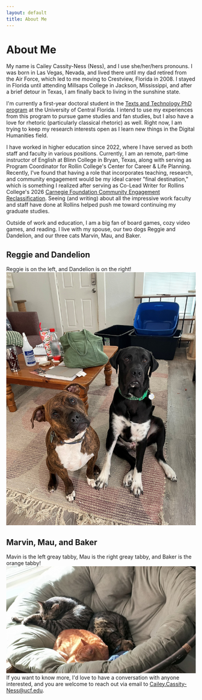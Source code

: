 ```yaml
---
layout: default
title: About Me
---
```


# About Me
My name is Cailey Cassity-Ness (Ness), and I use she/her/hers pronouns. I was born in Las Vegas, Nevada, and lived there until my dad retired from the Air Force, which led to me moving to Crestview, Florida in 2008. I stayed in Florida until attending Millsaps College in Jackson, Mississippi, and after a brief detour in Texas, I am finally back to living in the sunshine state. 

I'm currently a first-year doctoral student in the [Texts and Technology PhD program](https://cah.ucf.edu/textstech/) at the University of Central Florida. I intend to use my experiences from this program to pursue game studies and fan studies, but I also have a love for rhetoric (particularly classical rhetoric) as well. Right now, I am trying to keep my research interests open as I learn new things in the Digital Humanities field.

I have worked in higher education since 2022, where I have served as both staff and faculty in various positions. Currently, I am an remote, part-time instructor of English at Blinn College in Bryan, Texas, along with serving as Program Coordinator for Rollin College's Center for Career & Life Planning. Recently, I've found that having a role that incorporates teaching, research, and community engagement would be my ideal career "final destination," which is something I realized after serving as Co-Lead Writer for Rollins College's 2026 [Carnegie Foundation Community Engagement Reclassification](https://carnegieclassifications.acenet.edu/elective-classifications/community-engagement/). Seeing (and writing) about all the impressive work faculty and staff have done at Rollins helped push me toward continuing my graduate studies. 

Outside of work and education, I am a big fan of board games, cozy video games, and reading. I live with my spouse, our two dogs Reggie and Dandelion, and our three cats Marvin, Mau, and Baker. 
## Reggie and Dandelion
Reggie is on the left, and Dandelion is on the right!
![Picture of Reggie and Dandelion](../dogs.jpg)
## Marvin, Mau, and Baker
Mavin is the left greay tabby, Mau is the right greay tabby, and Baker is the orange tabby!
![Picture of Marvin Mau and Baker](../cats.jpg)
If you want to know more, I'd love to have a conversation with anyone interested, and you are welcome to reach out via email to Cailey.Cassity-Ness@ucf.edu.